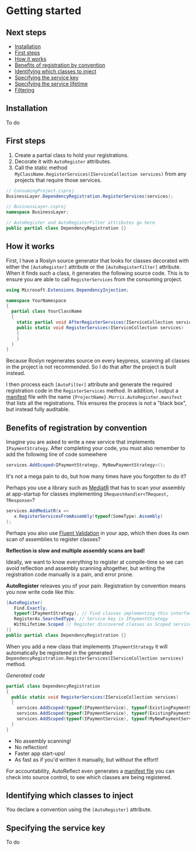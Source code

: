 # Getting started

## Next steps

* [Installation](#installation)
* [First steps](#first-steps)
* [How it works](#how-it-works)
* [Benefits of registration by convention](#benefits-of-registration-by-convention)
* [Identifying which classes to inject](#search-criteria)
* [Specifying the service key](#specifying-the-service-key)
* [Specifying the service lifetime](#specifying-the-service-lifetime)
* [Filtering](#filtering)

<a name="installation"></a>
## Installation
To do

<a name="first-steps"></a>
## First steps
1. Create a partial class to hold your registrations.
1. Decorate it with `AutoRegister` attributes.
1. Call the static method `MyClassName.RegisterServices(IServiceCollection services)`
   from any projects that require those services.

```c#
// ConsumingProject.csproj
BusinessLayer.DependencyRegistration.RegisterServices(services);

// BusinessLayer.csproj
namespace BusinessLayer;

// AutoRegister and AutoRegisterFilter attributes go here
public partial class DependencyRegistration {}
```

<a id="how-it-works"></a>
## How it works
First, I have a Roslyn source generator that looks for classes decorated with either
the `[AutoRegister]` attribute or the `[AutoRegisterFilter]` attribute. When it finds
such a class, it generates the following source code. This is to ensure you are able
to call `RegisterServices` from the consuming project.

```c#
using Microsoft.Extensions.DependencyInjection;

namespace YourNamespace
{
  partial class YourClassName
  {
    static partial void AfterRegisterServices(IServiceCollection services);
    public static void RegisterServices(IServiceCollection services)
    {
    }
  }
}
```

Because Roslyn regenerates source on every keypress, scanning all classes in the
project is not recommended. So I do that after the project is built instead.

I then process each `[AutoFilter]` attribute and generate the required registration
code in the `RegisterServices` method. In addition, I output a
[manifest](./source-control.md) file with the name
`{ProjectName}.Morris.AutoRegister.manifest` that lists all the registrations. This
ensures the process is not a "black box", but instead fully auditable.

<a id="benefits-of-registration-by-convention"></a>
## Benefits of registration by convention
Imagine you are asked to write a new service that implements `IPaymentStrategy`. After
completing your code, you must also remember to add the following line of code somewhere

```c#
services.AddScoped<IPaymentStrategy, MyNewPaymentStrategy>();
```

It's not a mega pain to do, but how many times have you forgotten to do it?

Perhaps you use a library such as [MediatR](https://github.com/jbogard/MediatR) that has to
scan your assembly at app-startup for classes implementing `IRequestHandler<TRequest, TResponse>`?

```c#
services.AddMediatR(x =>
   x.RegisterServicesFromAssembly(typeof(SomeType).Assembly)
);
```

Perhaps you also use [Fluent Validation](https://github.com/FluentValidation/FluentValidation) in
your app, which then does its own scan of assemblies to register classes?

**Reflection is slow and multiple assembly scans are bad!**

Ideally, we want to know everything to register at compile-time so we can avoid
reflection and assembly scanning altogether, but writing the registration code
manually is a pain, and error prone.

**AutoRegister** releaves you of your pain. Registration by convention means you
now write code like this:

```c#
[AutoRegister(
   Find.Exactly,
   typeof(IPaymentStrategy), // Find classes implementing this interface
   RegisterAs.SearchedType, // Service key is IPaymentStrategy
   WithLifetime.Scoped // Register discovered classes as Scoped services
)]
public partial class DependencyRegistration {}
```

When you add a new class that implements `IPaymentStrategy` it will automatically
be registered in the generated `DependencyRegistration.RegisterServices(IServiceCollection services)`
method.

*Generated code*
```c#
partial class DependencyRegistration
{
  public static void RegisterServices(IServiceCollection services)
  {
    services.AddScoped(typeof(IPaymentService), typeof(ExistingPaymentService1));
    services.AddScoped(typeof(IPaymentService), typeof(ExistingPaymentService2));
    services.AddScoped(typeof(IPaymentService), typeof(MyNewPaymentService));
  }
}
```
* No assembly scanning!
* No reflection!
* Faster app start-ups!
* As fast as if you'd written it manually, but without the effort!

For accountability, AutoReflect even generates a
[manifest file](./source-control.md) you can check into source control, to
see which classes are being registered.

<a id="search-criteria"></a>
## Identifying which classes to inject
You declare a convention using the `[AutoRegister]` attribute.

<a id="specifying-the-service-key"></a>
## Specifying the service key
To do

